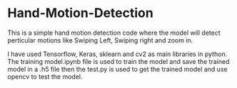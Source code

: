# Hand-Motion-Detection
This is a simple hand motion detection code where the model will detect perticular motions like Swiping Left, Swiping right and zoom in.

I have used Tensorflow, Keras, sklearn and cv2 as main libraries in python. The training model.ipynb file is used to train the model and save the trained model in a .h5 file then the test.py is used to get the trained model and use opencv to test the model.
